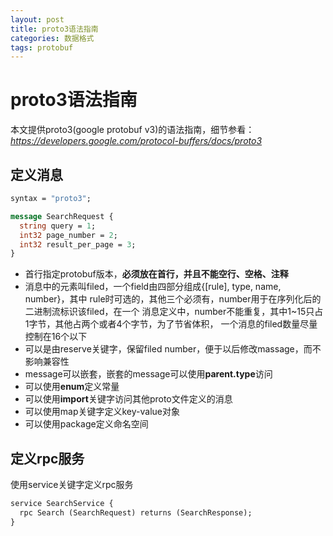 ```yaml
---
layout: post
title: proto3语法指南
categories: 数据格式
tags: protobuf
---
```


# proto3语法指南

本文提供proto3(google protobuf v3)的语法指南，细节参看：
*https://developers.google.com/protocol-buffers/docs/proto3*

## 定义消息

````protobuf
syntax = "proto3";

message SearchRequest {
  string query = 1;
  int32 page_number = 2;
  int32 result_per_page = 3;
}
````

*   首行指定protobuf版本，**必须放在首行，并且不能空行、空格、注释**
*   消息中的元素叫filed，一个field由四部分组成{[rule], type, name, number}，其中
    rule时可选的，其他三个必须有，number用于在序列化后的二进制流标识该filed，在一个
    消息定义中，number不能重复，其中1~15只占1字节，其他占两个或者4个字节，为了节省体积，
    一个消息的filed数量尽量控制在16个以下
*   可以是由reserve关键字，保留filed number，便于以后修改massage，而不影响兼容性
*   message可以嵌套，嵌套的message可以使用**parent.type**访问
*   可以使用**enum**定义常量
*   可以使用**import**关键字访问其他proto文件定义的消息
*   可以使用map关键字定义key-value对象
*   可以使用package定义命名空间

## 定义rpc服务

使用service关键字定义rpc服务

````protobuf
service SearchService {
  rpc Search (SearchRequest) returns (SearchResponse);
}
````




















